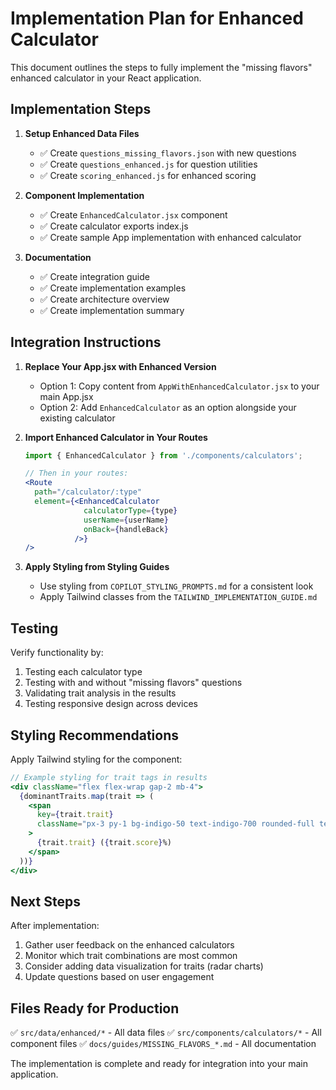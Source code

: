 # Implementation Plan for Enhanced Calculator

This document outlines the steps to fully implement the "missing flavors" enhanced calculator in your React application.

## Implementation Steps

1. **Setup Enhanced Data Files**
   - ✅ Create `questions_missing_flavors.json` with new questions
   - ✅ Create `questions_enhanced.js` for question utilities
   - ✅ Create `scoring_enhanced.js` for enhanced scoring

2. **Component Implementation**
   - ✅ Create `EnhancedCalculator.jsx` component
   - ✅ Create calculator exports index.js
   - ✅ Create sample App implementation with enhanced calculator

3. **Documentation**
   - ✅ Create integration guide
   - ✅ Create implementation examples
   - ✅ Create architecture overview
   - ✅ Create implementation summary

## Integration Instructions

1. **Replace Your App.jsx with Enhanced Version**
   - Option 1: Copy content from `AppWithEnhancedCalculator.jsx` to your main App.jsx
   - Option 2: Add `EnhancedCalculator` as an option alongside your existing calculator

2. **Import Enhanced Calculator in Your Routes**
   ```jsx
   import { EnhancedCalculator } from './components/calculators';
   
   // Then in your routes:
   <Route 
     path="/calculator/:type" 
     element={<EnhancedCalculator 
                calculatorType={type} 
                userName={userName} 
                onBack={handleBack} 
              />} 
   />
   ```

3. **Apply Styling from Styling Guides**
   - Use styling from `COPILOT_STYLING_PROMPTS.md` for a consistent look
   - Apply Tailwind classes from the `TAILWIND_IMPLEMENTATION_GUIDE.md`

## Testing

Verify functionality by:

1. Testing each calculator type
2. Testing with and without "missing flavors" questions
3. Validating trait analysis in the results
4. Testing responsive design across devices

## Styling Recommendations

Apply Tailwind styling for the component:

```jsx
// Example styling for trait tags in results
<div className="flex flex-wrap gap-2 mb-4">
  {dominantTraits.map(trait => (
    <span 
      key={trait.trait}
      className="px-3 py-1 bg-indigo-50 text-indigo-700 rounded-full text-sm font-medium"
    >
      {trait.trait} ({trait.score}%)
    </span>
  ))}
</div>
```

## Next Steps

After implementation:

1. Gather user feedback on the enhanced calculators
2. Monitor which trait combinations are most common
3. Consider adding data visualization for traits (radar charts)
4. Update questions based on user engagement

## Files Ready for Production

✅ `src/data/enhanced/*` - All data files
✅ `src/components/calculators/*` - All component files
✅ `docs/guides/MISSING_FLAVORS_*.md` - All documentation

The implementation is complete and ready for integration into your main application.
